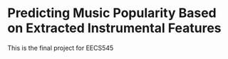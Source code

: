 # Predicting Music Popularity Based on Extracted Instrumental Features
This is the final project for EECS545
